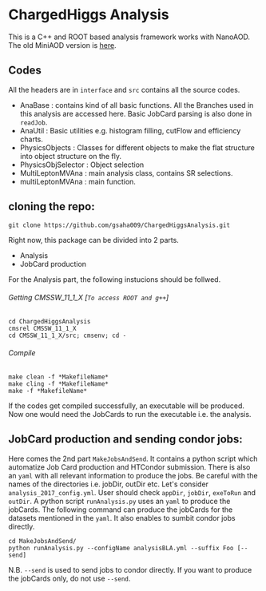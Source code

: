 # ChargedHiggs Analysis

This is a C++ and ROOT based analysis framework works with NanoAOD. The old MiniAOD version is [here](https://github.com/subirsarkar/HZZ4lAnalysis).
## Codes
All the headers are in `interface` and `src` contains all the source codes.
 - AnaBase : contains kind of all basic functions. All the Branches used in this analysis are accessed here. Basic JobCard parsing is also done in `readJob`.
 - AnaUtil : Basic utilities e.g. histogram filling, cutFlow and efficiency charts.
 - PhysicsObjects : Classes for different objects to make the flat structure into object structure on the fly.
 - PhysicsObjSelector : Object selection
 - MultiLeptonMVAna : main analysis class, contains SR selections.
 - multiLeptonMVAna : main function.

## cloning the repo:
```
git clone https://github.com/gsaha009/ChargedHiggsAnalysis.git
````
Right now, this package can be divided into 2 parts. 

 - Analysis
 - JobCard production

For the Analysis part, the following instucions should be follwed.
###### Getting CMSSW_11_1_X [`To access ROOT and g++`]
```
cd ChargedHiggsAnalysis
cmsrel CMSSW_11_1_X
cd CMSSW_11_1_X/src; cmsenv; cd -
```
###### Compile
```
make clean -f *MakefileName*
make cling -f *MakefileName*
make -f *MakefileName*
```
If the codes get compiled successfully, an executable will be produced. Now one would need the JobCards to run the executable i.e. the analysis.

## JobCard production and sending condor jobs:
Here comes the 2nd part `MakeJobsAndSend`. It contains a python script which automatize Job Card production and HTCondor submission.
There is also an `yaml` with all relevant information to produce the jobs. Be careful with the names of the directories i.e. jobDir, outDir etc.
Let's consider `analysis_2017_config.yml`. User should check `appDir`, `jobDir`, `exeToRun` and `outDir`. A python script `runAnalysis.py` uses
an `yaml` to produce the jobCards.
The following command can produce the jobCards for the datasets mentioned in the `yaml`. It also enables to sumbit condor jobs directly. 
```
cd MakeJobsAndSend/
python runAnalysis.py --configName analysisBLA.yml --suffix Foo [--send]
```
N.B. `--send` is used to send jobs to condor directly. If you want to produce the jobCards only, do not use `--send`. 